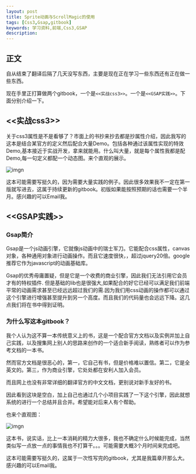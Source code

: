 ```yaml
---
layout: post
title: Sprite动画与ScrollMagic的使用
tags: [Css3,Gsap,gitbook]
keywords: 学习资料,前端,Css3,GSAP
description: 
---
```


## 正文

自从结束了翻译后隔了几天没写东西，主要是现在正在学习一些东西还有正在做一些东西。

现在手里正打算做两个gitbook，一个是`<<实战css3>>`。一个是`<<GSAP实践>>`。下面分别介绍一下。


## <<实战css3>>

关于css3属性是不是看够了？市面上的书抄来抄去都是抄属性介绍，因此我写的这本是结合某官方的定义然后配合大量Demo。包括各种通过该属性实现的特效Demo,基本接近于实战开发，拿来就能用。什么叫大量，就是每个属性我都是配Demo,每一句定义都配一个动态图。来个直观的展示。

![imgn](http://7s1say.com1.z0.glb.clouddn.com//active6.gif)

这本可能需要写挺久的，因为需要大量实践的例子。因此很多效果我不一定在第一版就写进去，这属于持续更新的gitbook。初版如果能按照预期的话也需要一个半月。感兴趣的可以Email我。

## <<GSAP实践>>

### Gsap简介

Gsap是一个js动画引擎，它就像js动画中的瑞士军刀。它能配合css属性，canvas对象，各种通用对象进行动画操作。而且它速度很快，，超过jquery20倍。google推荐它作为javascript的动画基础库。


Gsap的优秀毋庸置疑，但是它是一个收费的商业引擎，因此我们无法引用它会员才有的特权插件. 但是基础的lib也是很强大,如果配合的好它已经可以满足我们前端平常的动画需求甚至已经远远超过我们的需.因为我们用css动画的操作都可以通过这个引擎进行增强甚至提升到另一个高度。而且我们的代码量也会远远下降。这几点我们将在书中得到证明。

### 为什么写这本gitbook？
我个人认为这不算一本传统意义上的书，这是一个配合官方文档以及实例并加上自己实践，以及搜集网上别人的思路来创作的一个适合新手阅读，熟练者可以作为参考文档的一本书。

然而官方文档是很恶心的，第一，它自己有书，但是价格难以置信。第二，它是全英文的。第三，作为商业引擎，它处处都在安利人加入会员。

而且网上也没有非常详细的翻译官方的中文文档，更别说对新手友好的书。

因此看到这块是空白，加上自己也通过几个小项目实践了一下这个引擎，因此就想系统的进行一个总结并且合并。希望能对后来人有个帮助。

也来个直观图：

![imgn](http://7s1say.com1.z0.glb.clouddn.com//active7.gif)

这本书，说实话，比上一本消耗的精力大很多，我也不确定什么时候能完成，当然类似写一点放一点的事情我也不打算干。。。可能需要大概3个月时间来完成吧。

这本可能需要写挺久的，这属于一次性写完的gitbook，尤其是我篇章开那么大。感兴趣的可以Email我。
